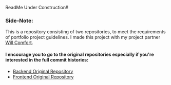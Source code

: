  ReadMe Under Construction!!



### Side-Note: 
This is a repository consisting of two repositories, to meet the requirements of portfolio project guidelines. I made this project with my project partner [Will Comfort](https://github.com/wcomfortI). 


#### **I encourage you to go to the original repositories especially if you're interested in the full commit histories:**
* [Backend Original Repository](https://github.com/boostinwrx/turbosomething_be)
* [Frontend Original Repository](https://github.com/boostinwrx/turbosomething_fe)
